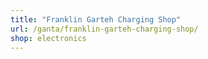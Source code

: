 ```yaml
---
title: "Franklin Garteh Charging Shop"
url: /ganta/franklin-garteh-charging-shop/
shop: electronics
---
```

